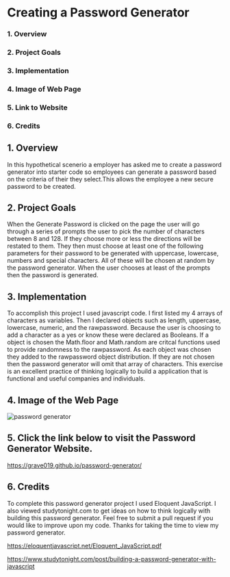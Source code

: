 # Creating a Password Generator

### 1. Overview

### 2. Project Goals

### 3. Implementation

### 4. Image of Web Page

### 5. Link to Website

### 6. Credits

## 1. Overview

In this hypothetical scenerio a employer has asked me to create a password generator into starter code so employees can generate a password based on the criteria of their they select.This allows the employee a new secure password to be created.

## 2. Project Goals

When the Generate Password is clicked on the page the user will go through a series of prompts the user to pick the number of characters between 8 and 128. If they choose more or less the directions will be restated to them. They then must choose at least one of the following parameters for their password to be generated with uppercase, lowercase, numbers and special characters. All of these will be chosen at random by the password generator. When the user chooses at least of the prompts then the password is generated.

## 3. Implementation

To accomplish this project I used javascript code. I first listed my 4 arrays of characters as variables. Then I declared objects such as length, uppercase, lowercase, numeric, and the rawpassword. Because the user is choosing to add a character as a yes or know these were declared as Booleans. If a object is chosen the Math.floor and Math.random are critcal functions used to provide randomness to the rawpassword. As each object was chosen they added to the rawpassword object distribution. If they are not chosen then the password generator will omit that array of characters. This exercise is an excellent practice of thinking logically to build a application that is functional and useful companies and individuals.

## 4. Image of the Web Page

![password generator](/password-generator/images/password-generator.png)

## 5. Click the link below to visit the Password Generator Website.

https://grave019.github.io/password-generator/

## 6. Credits 

To complete this password generator project I used Eloquent JavaScript. I also viewed studytonight.com to get ideas on how to think logically with building this password generator. Feel free to submit a pull request if you would like to improve upon my code. Thanks for taking the time to view my password generator.

https://eloquentjavascript.net/Eloquent_JavaScript.pdf

https://www.studytonight.com/post/building-a-password-generator-with-javascript